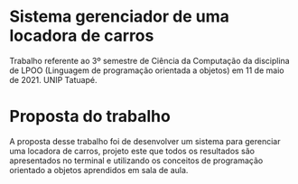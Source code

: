 # Sistema gerenciador de uma locadora de carros
Trabalho referente ao 3º semestre de Ciência da Computação da disciplina de LPOO (Linguagem de programação orientada a objetos) em 11 de maio de 2021. UNIP Tatuapé.
# Proposta do trabalho
A proposta desse trabalho foi de desenvolver um sistema para gerenciar uma locadora de carros, projeto este que todos os resultados são apresentados no terminal e utilizando os conceitos de programação orientado a objetos aprendidos em sala de aula.
